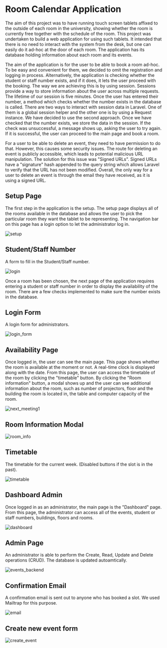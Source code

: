 # Room Calendar Application 

The aim of this project was to have running touch screen tablets affixed to the outside of each room in the university, showing whether the room is currently free together with the schedule of the room. This project was undertaken to build a web application for using such tablets. It intended that there is no need to interact with the system from the desk, but one can easily do it ad-hoc at the door of each room. The application has its database holding information about each room and its events.

The aim of the application is for the user to be able to book a room ad-hoc. To be easy and
convenient for them, we decided to omit the registration and logging in process. Alternatively,
the application is checking whether the student or staff number exists, and if it does, it lets the
user proceed with the booking. The way we are achieving this is by using session. Sessions
provide a way to store information about the user across multiple requests. The lifetime
of our session is five minutes. Once the user has entered their number, a method which checks
whether the number exists in the database is called.
There are two ways to interact with session data in Laravel. One of them is a global
session helper and the other one is by using a Request instance. We have decided to
use the second approach. Once we have checked that the number exists, we store the data
in the session. If the check was unsuccessful, a message shows up, asking
the user to try again. If it is successful, the user can proceed to the main page and book a room.

For a user to be able to delete an event, they need to have
permission to do that. However, this causes some security issues. The route for deleting
an event is publicly accessible, which leads to potential malicious URL manipulation. The
solution for this issue was "Signed URLs". Signed URLs have a "signature" hash appended
to the query string which allows Laravel to verify that the URL has not been modified.
Overall, the only way for a user to delete an event is through the email they have received, as
it is using a signed URL.

## Setup Page

The first step in the application is the setup. The setup page displays all of the rooms available
in the database and allows the user to pick the particular room they want the tablet to be
representing. The navigation bar on this page has a login option to let the administrator log in.

![setup](https://user-images.githubusercontent.com/74249819/220362266-d7d13cf7-d309-4237-b40c-3be9cd17888f.PNG)

## Student/Staff Number

A form to fill in the Student/Staff number.

![login](https://user-images.githubusercontent.com/74249819/220369900-02c7b542-876f-4bb0-a3ec-fd3447780515.PNG)

Once a room has been chosen, the next page of the application requires entering a student or
staff number in order to display the availability of the room. There are a few checks implemented to make sure the number exists in the database.

## Login Form

A login form for administrators.

![login_form](https://user-images.githubusercontent.com/74249819/220362311-9e090a02-2be7-4439-a39f-51eaeff0af0a.PNG)

## Availability Page 

Once logged in, the user can see the main page. This page shows whether the room is available
at the moment or not. A real-time clock is displayed along with the
date. From this page, the user can access the timetable of the room by clicking the "timetable"
button. By clicking the "Room information" button, a modal shows up and the user can see
additional information about the room, such as number of projectors, floor and the building
the room is located in, the table and computer capacity of the room. 

![next_meeting1](https://user-images.githubusercontent.com/74249819/220362065-40fdcfbc-43cf-4e28-a887-48d293c1272b.PNG)

## Room Information Modal

![room_info](https://user-images.githubusercontent.com/74249819/220362143-095581c7-5eea-4523-85ea-2e524a271429.PNG)

## Timetable 

The timetable for the current week. (Disabled buttons if the slot is in the past).

![timetable](https://user-images.githubusercontent.com/74249819/220362203-6ecdd520-b592-4bd3-99ad-51e775387f52.PNG)


 ## Dashboard Admin
 Once logged in as an administrator, the main page is the "Dashboard" page. From this page,
the administrator can access all of the events, student or staff numbers, buildings, floors and
rooms.

 ![dashboard](https://user-images.githubusercontent.com/74249819/220361746-75cf38bd-1d76-4396-89c6-224a55883e33.PNG)

 ## Admin Page
 
 An administrator is able to perform the Create, Read, Update and Delete operations (CRUD). The database is updated autoamtically. 

 ![events_backend](https://user-images.githubusercontent.com/74249819/220361664-534f1bf5-c6d2-474f-b23c-3c6b8261dc5f.PNG)

## Confirmation Email

A confirmation email is sent out to anyone who has booked a slot. We used Mailtrap for this purpose.

![email](https://user-images.githubusercontent.com/74249819/220362389-79222aac-221e-473b-94bf-21aa88850f78.PNG)

## Create new event form

![create_event](https://user-images.githubusercontent.com/74249819/220362520-2753b237-fa8f-41e0-8179-231ba4076952.PNG)

